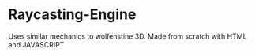 # Raycasting-Engine
Uses similar mechanics to wolfenstine 3D. Made from scratch with HTML and JAVASCRIPT
